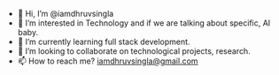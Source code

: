 - 👋 Hi, I’m @iamdhruvsingla
- 👀 I’m interested in Technology and if we are talking about specific, AI baby.
- 🌱 I’m currently learning full stack development.
- 💞️ I’m looking to collaborate on technological projects, research.
- 📫 How to reach me? iamdhruvsingla@gmail.com

<!---
iamdhruvsingla/iamdhruvsingla is a ✨ special ✨ repository because its `README.md` (this file) appears on your GitHub profile.
You can click the Preview link to take a look at your changes.
--->
